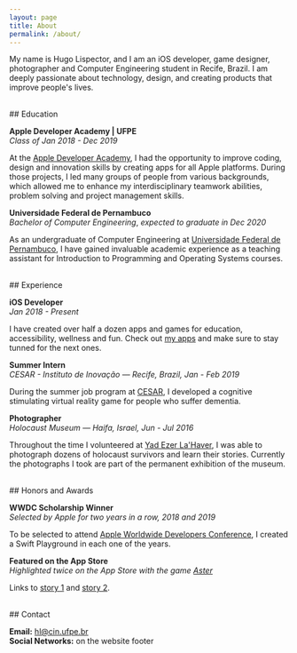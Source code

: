 ```yaml
---
layout: page
title: About
permalink: /about/
---
```


My name is Hugo Lispector, and I am an iOS developer, game designer, photographer and Computer Engineering student in Recife, Brazil. I am deeply passionate about technology, design, and creating products that improve people's lives.

<br />
## Education

<span style="color:rgb(34,34,34)">**Apple Developer Academy \| UFPE**</span> 
<br />
<span style="color:rgb(34,34,34)">*Class of Jan 2018 - Dec 2019*</span>

<!--[<img
src="{{ site.baseurl }}/images/about/ufpe-ada.png"
alt="Apple Developer Academy logo"
height="60"
style="padding: 0px">](http://academy.cin.ufpe.br/) -->

At the [Apple Developer Academy][academy], I had the opportunity to improve coding, design and innovation skills by creating apps for all Apple platforms. During those projects, I led many groups of people from various backgrounds, which allowed me to enhance my interdisciplinary teamwork abilities, problem solving and project management skills.


[academy]: https://academy.cin.ufpe.br/


<span style="color:rgb(34,34,34)">**Universidade Federal de Pernambuco**</span>  <br />
<span style="color:rgb(34,34,34)">*Bachelor of Computer Engineering*, *expected to graduate in Dec 2020*</span>

<!--[<img
src="{{ site.baseurl }}/images/about/ufpe-cin.png"
alt="Universidade Federal de Pernambuco logo"
height="60"
style="padding: 0px">](https://www.ufpe.br/) -->

As an undergraduate of Computer Engineering at [Universidade Federal de Pernambuco][ufpe], I have gained invaluable academic experience as a teaching assistant for Introduction to Programming and Operating Systems courses.

[ufpe]: https://www.ufpe.br/

<br />
## Experience

<span style="color:rgb(34,34,34)">**iOS Developer**</span>  <br />
<span style="color:rgb(34,34,34)">*Jan 2018 - Present*</span>

I have created over half a dozen apps and games for education, accessibility, wellness and fun. Check out [my apps](/apps) and make sure to stay tunned for the next ones.

<span style="color:rgb(34,34,34)">**Summer Intern**</span>  <br />
<span style="color:rgb(34,34,34)">*CESAR - Instituto de Inovação — Recife, Brazil, Jan - Feb 2019*</span>

During the summer job program at [CESAR][cesar], I developed a cognitive stimulating virtual reality game for people who suffer dementia.

[cesar]: https://www.cesar.org.br/

<span style="color:rgb(34,34,34)">**Photographer**</span>  <br />
<span style="color:rgb(34,34,34)">*Holocaust Museum — Haifa, Israel, Jun - Jul 2016*</span>

Throughout the time I volunteered at [Yad Ezer La'Haver][yad-ezer], I was able to photograph dozens of holocaust survivors and learn their stories. Currently the photographs I took are part of the permanent exhibition of the museum.

[yad-ezer]: https://yadezer.org.il/?lang=en

<br />
## Honors and Awards

<span style="color:rgb(34,34,34)">**WWDC Scholarship Winner**</span>  <br />
<span style="color:rgb(34,34,34)">*Selected by Apple for two years in a row, 2018 and 2019*</span>

<!--<img src="{{ site.baseurl }}/images/about/scholar2018.png" height="65" style="padding: 0px">
&nbsp;
<img src="{{ site.baseurl }}/images/about/scholar2019.png" height="65" style="padding: 0px"> -->

To be selected to attend [ Apple Worldwide Developers Conference][wwdc], I created a Swift Playground in each one of the years.

[wwdc]: https://developer.apple.com/wwdc/

<span style="color:rgb(34,34,34)">**Featured on the App Store**</span>  <br />
<span style="color:rgb(34,34,34)">*Highlighted twice on the App Store with the game [Aster][aster]*</span>

Links to [story 1][story1] and [story 2][story2].

[aster]: https://apps.apple.com/us/app/aster/id1385736929?l=en
[story1]: https://apps.apple.com/us/story/id1468317935
[story2]: https://apps.apple.com/us/story/id1463610907

<br />
## Contact

**Email:** [hl@cin.ufpe.br](mailto:hl@cin.ufpe.br) <br />
**Social Networks:** on the website footer
